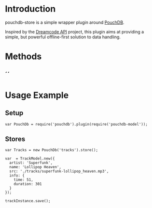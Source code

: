 # Introduction

pouchdb-store is a simple wrapper plugin around [PouchDB](http://pouchdb.com/api.html).

Inspired by the [Dreamcode API](http://nobackend.org/dreamcode.html) project, this plugin aims at providing a simple, but powerful offline-first solution to data handling.

# Methods

## ´´

# Usage Example

## Setup

```
var PouchDb = require('pouchdb').plugin(require('pouchdb-model'));
```

## Stores

```
var Tracks = new PouchDb('tracks').store();

var  = TrackModel.new({
  artist: 'Superfunk',
  name: 'Lollipop Heaven',
  src: './tracks/superfunk-lollipop_heaven.mp3',
  info: {
    time: 51,
    duration: 301
  }
});

trackInstance.save();
```
